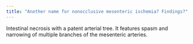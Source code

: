 ```yaml
---
title: "Another name for nonocclusive mesenteric ischemia? Findings?"
---
```

Intestinal necrosis with a patent arterial tree. It features spasm and narrowing of multiple branches of the mesenteric arteries.

